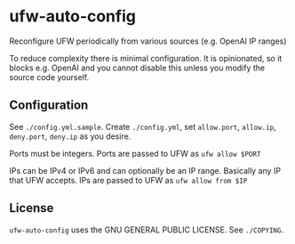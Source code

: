 # ufw-auto-config

Reconfigure UFW periodically from various sources (e.g. OpenAI IP ranges)

To reduce complexity there is minimal configuration. It is opinionated,
so it blocks e.g. OpenAI and you cannot disable this unless you modify the source code yourself.

## Configuration

See `./config.yml.sample`. Create `./config.yml`, set `allow.port`, `allow.ip`, `deny.port`, `deny.ip` as you desire.

Ports must be integers. Ports are passed to UFW as `ufw allow $PORT`

IPs can be IPv4 or IPv6 and can optionally be an IP range. Basically any IP that UFW accepts.
IPs are passed to UFW as `ufw allow from $IP`

## License

`ufw-auto-config` uses the GNU GENERAL PUBLIC LICENSE. See `./COPYING`.
